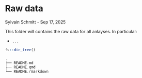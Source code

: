 # Raw data
Sylvain Schmitt -
Sep 17, 2025

This folder will contains the raw data for all anlayses. In particular:

- `...`

``` r
fs::dir_tree()
```

    .
    ├── README.md
    ├── README.qmd
    └── README.rmarkdown
